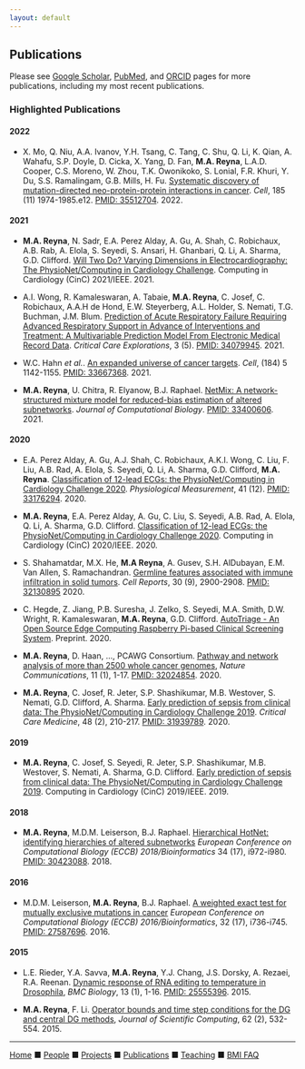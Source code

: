 ```yaml
---
layout: default
---
```


## Publications

Please see [Google Scholar](https://scholar.google.com/citations?user=sinbqtcAAAAJ), [PubMed](https://pubmed.ncbi.nlm.nih.gov/?term=matthew+reyna%5BAuthor%5D), and [ORCID](https://orcid.org/0000-0003-4688-7965) pages for more publications, including my most recent publications.

### Highlighted Publications ###

#### 2022 ####

* X. Mo, Q. Niu, A.A. Ivanov, Y.H. Tsang, C. Tang, C. Shu, Q. Li, K. Qian, A. Wahafu, S.P. Doyle, D. Cicka, X. Yang, D. Fan, __M.A. Reyna__, L.A.D. Cooper, C.S. Moreno, W. Zhou, T.K. Owonikoko, S. Lonial, F.R. Khuri, Y. Du, S.S. Ramalingam, G.B. Mills, H. Fu. [Systematic discovery of mutation-directed neo-protein-protein interactions in cancer](https://www.sciencedirect.com/science/article/abs/pii/S0092867422004615). _Cell_, 185 (11) 1974-1985.e12. [PMID: 35512704](https://pubmed.ncbi.nlm.nih.gov/35512704/). 2022.

#### 2021 ####

* __M.A. Reyna__, N. Sadr, E.A. Perez Alday, A. Gu, A. Shah, C. Robichaux, A.B. Rab, A. Elola, S. Seyedi, S. Ansari, H. Ghanbari, Q. Li, A. Sharma, G.D. Clifford. [Will Two Do? Varying Dimensions in Electrocardiography: The PhysioNet/Computing in Cardiology Challenge](https://www.cinc.org/archives/2021/pdf/CinC2021-134.pdf). Computing in Cardiology (CinC) 2021/IEEE. 2021.

* A.I. Wong, R. Kamaleswaran, A. Tabaie,  __M.A. Reyna__, C. Josef, C. Robichaux, A.A.H de Hond, E.W. Steyerberg, A.L. Holder, S. Nemati, T.G. Buchman, J.M. Blum. [Prediction of Acute Respiratory Failure Requiring Advanced Respiratory Support in Advance of Interventions and Treatment: A Multivariable Prediction Model From Electronic Medical Record Data](https://journals.lww.com/ccejournal/Fulltext/2021/05000/Prediction_of_Acute_Respiratory_Failure_Requiring.6.aspx). _Critical Care Explorations_, 3 (5). [PMID: 34079945](https://www.ncbi.nlm.nih.gov/pubmed/34079945/). 2021.

* W.C. Hahn _et al._. [An expanded universe of cancer targets](https://www.sciencedirect.com/science/article/pii/S0092867421001707). _Cell_, (184) 5 1142-1155. [PMID: 33667368](https://pubmed.ncbi.nlm.nih.gov/33667368/). 2021.

* __M.A. Reyna__, U. Chitra, R. Elyanow, B.J. Raphael. [NetMix: A network-structured mixture model for reduced-bias estimation of altered subnetworks](https://www.liebertpub.com/doi/abs/10.1089/cmb.2020.0435). _Journal of Computational Biology_. [PMID: 33400606](https://pubmed.ncbi.nlm.nih.gov/33400606/). 2021.


#### 2020 ####

* E.A. Perez Alday, A. Gu, A.J. Shah, C. Robichaux, A.K.I. Wong, C. Liu, F. Liu, A.B. Rad, A. Elola, S. Seyedi, Q. Li, A. Sharma, G.D. Clifford, __M.A. Reyna__. [Classification of 12-lead ECGs: the PhysioNet/Computing in Cardiology Challenge 2020](https://iopscience.iop.org/article/10.1088/1361-6579/abc960). _Physiological Measurement_, 41 (12). [PMID: 33176294](https://pubmed.ncbi.nlm.nih.gov/33176294/). 2020.

* __M.A. Reyna__, E.A. Perez Alday, A. Gu, C. Liu, S. Seyedi, A.B. Rad, A. Elola, Q. Li, A. Sharma, G.D. Clifford. [Classification of 12-lead ECGs: the PhysioNet/Computing in Cardiology Challenge 2020](http://www.cinc.org/archives/2020/pdf/CinC2020-236.pdf). Computing in Cardiology (CinC) 2020/IEEE. 2020.

* S. Shahamatdar, M.X. He, __M.A Reyna__, A. Gusev, S.H. AlDubayan, E.M. Van Allen, S. Ramachandran. [Germline features associated with immune infiltration in solid tumors](https://www.sciencedirect.com/science/article/pii/S221112472030200X). _Cell Reports_, 30 (9), 2900-2908. [PMID: 32130895](https://pubmed.ncbi.nlm.nih.gov/32130895/) 2020.

* C. Hegde, Z. Jiang, P.B. Suresha, J. Zelko, S. Seyedi, M.A. Smith, D.W. Wright, R. Kamaleswaran, __M.A. Reyna__, G.D. Clifford. [AutoTriage - An Open Source Edge Computing Raspberry Pi-based Clinical Screening System](https://www.medrxiv.org/content/10.1101/2020.04.09.20059840v2). Preprint. 2020.

* __M.A. Reyna__, D. Haan, ..., PCAWG Consortium. [Pathway and network analysis of more than 2500 whole cancer genomes](https://www.nature.com/articles/s41467-020-14367-0), _Nature Communications_, 11 (1), 1-17. [PMID: 32024854](https://pubmed.ncbi.nlm.nih.gov/32024854/). 2020.

* __M.A. Reyna__, C. Josef, R. Jeter, S.P. Shashikumar, M.B. Westover, S. Nemati, G.D. Clifford, A. Sharma. [Early prediction of sepsis from clinical data: The PhysioNet/Computing in Cardiology Challenge 2019](https://journals.lww.com/ccmjournal/Fulltext/2020/02000/Early_Prediction_of_Sepsis_From_Clinical_Data__The.10.aspx). _Critical Care Medicine_, 48 (2), 210-217. [PMID: 31939789](https://pubmed.ncbi.nlm.nih.gov/31939789/). 2020.

#### 2019 ####

* __M.A. Reyna__, C. Josef, S. Seyedi, R. Jeter, S.P. Shashikumar, M.B. Westover, S. Nemati, A. Sharma, G.D. Clifford. [Early prediction of sepsis from clinical data: The PhysioNet/Computing in Cardiology Challenge 2019](http://www.cinc.org/archives/2019/pdf/CinC2019-412.pdf). Computing in Cardiology (CinC) 2019/IEEE. 2019.

#### 2018 ####

* __M.A. Reyna__, M.D.M. Leiserson, B.J. Raphael. [Hierarchical HotNet: identifying hierarchies of altered subnetworks](https://academic.oup.com/bioinformatics/article-abstract/34/17/i972/5093236) _European Conference on Computational Biology (ECCB) 2018/Bioinformatics_ 34 (17), i972-i980. [PMID: 30423088](https://pubmed.ncbi.nlm.nih.gov/30423088/). 2018.

#### 2016 ####

* M.D.M. Leiserson, __M.A. Reyna__, B.J. Raphael. [A weighted exact test for mutually exclusive mutations in cancer](https://academic.oup.com/bioinformatics/article-abstract/32/17/i736/2450792) _European Conference on Computational Biology (ECCB) 2016/Bioinformatics_, 32 (17), i736-i745. [PMID: 27587696](https://pubmed.ncbi.nlm.nih.gov/27587696/). 2016.

#### 2015 ####

* L.E. Rieder, Y.A. Savva, __M.A. Reyna__, Y.J. Chang, J.S. Dorsky, A. Rezaei, R.A. Reenan. [Dynamic response of RNA editing to temperature in Drosophila](https://bmcbiol.biomedcentral.com/articles/10.1186/s12915-014-0111-3), _BMC Biology_, 13 (1), 1-16. [PMID: 25555396](https://pubmed.ncbi.nlm.nih.gov/25555396/). 2015.

* __M.A. Reyna__, F. Li. [Operator bounds and time step conditions for the DG and central DG methods](https://link.springer.com/article/10.1007/s10915-014-9866-5), _Journal of Scientific Computing_, 62 (2), 532-554. 2015.

---

[Home](../) &#9632; [People](../people) &#9632; [Projects](../projects) &#9632; [Publications](../publications) &#9632; [Teaching](../teaching) &#9632; [BMI FAQ](../bmi_faq)
